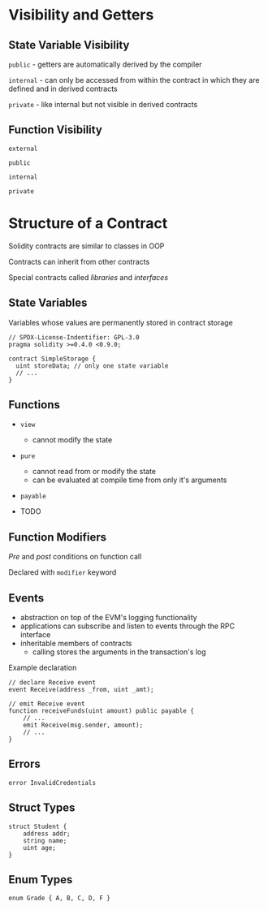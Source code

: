 # Visibility and Getters

## State Variable Visibility

`public` - getters are automatically derived by the compiler

`internal` - can only be accessed from within the contract in which they are defined and in derived contracts

`private` - like internal but not visible in derived contracts

## Function Visibility

`external`

`public`

`internal`

`private`

# Structure of a Contract

Solidity contracts are similar to classes in OOP

Contracts can inherit from other contracts

Special contracts called *libraries* and *interfaces*

## State Variables

Variables whose values are permanently stored in contract storage

```solidity
// SPDX-License-Indentifier: GPL-3.0
pragma solidity >=0.4.0 <0.9.0;

contract SimpleStorage {
  uint storeData; // only one state variable
  // ...
}
```

## Functions

- `view`
  - cannot modify the state

- `pure`
  - cannot read from or modify the state
  - can be evaluated at compile time from only it's arguments

- `payable`

- TODO

## Function Modifiers

*Pre* and *post* conditions on function call

Declared with `modifier` keyword

## Events

- abstraction on top of the EVM's logging functionality
- applications can subscribe and listen to events through the RPC interface
- inheritable members of contracts
  - calling stores the arguments in the transaction's log

Example declaration

```solidity
// declare Receive event
event Receive(address _from, uint _amt);

// emit Receive event
function receiveFunds(uint amount) public payable {
    // ...
    emit Receive(msg.sender, amount);
    // ...
}
```

## Errors

```solidity
error InvalidCredentials
```

## Struct Types

```solidity
struct Student {
    address addr;
    string name;
    uint age;
}
```

## Enum Types

```solidity
enum Grade { A, B, C, D, F }
```
